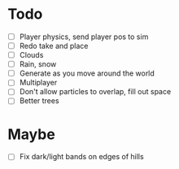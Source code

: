 # Todo

- [ ] Player physics, send player pos to sim
- [ ] Redo take and place
- [ ] Clouds
- [ ] Rain, snow
- [ ] Generate as you move around the world
- [ ] Multiplayer
- [ ] Don't allow particles to overlap, fill out space
- [ ] Better trees

# Maybe

- [ ] Fix dark/light bands on edges of hills
